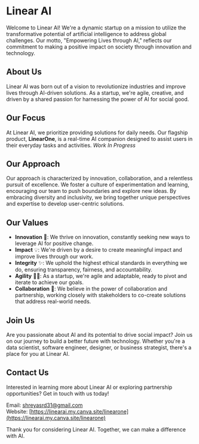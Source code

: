 # Linear AI
Welcome to Linear AI! We're a dynamic startup on a mission to utilize the transformative potential of artificial intelligence to address global challenges. Our motto, "Empowering Lives through AI," reflects our commitment to making a positive impact on society through innovation and technology.

## About Us

Linear AI was born out of a vision to revolutionize industries and improve lives through AI-driven solutions. As a startup, we're agile, creative, and driven by a shared passion for harnessing the power of AI for social good.

## Our Focus

At Linear AI, we prioritize providing solutions for daily needs. Our flagship product, **LinearOne**, is a real-time AI companion designed to assist users in their everyday tasks and activities. *Work In Progress*

## Our Approach

Our approach is characterized by innovation, collaboration, and a relentless pursuit of excellence. We foster a culture of experimentation and learning, encouraging our team to push boundaries and explore new ideas. By embracing diversity and inclusivity, we bring together unique perspectives and expertise to develop user-centric solutions.

## Our Values

- **Innovation** 🚀: We thrive on innovation, constantly seeking new ways to leverage AI for positive change.
- **Impact** 💡: We're driven by a desire to create meaningful impact and improve lives through our work.
- **Integrity** ✨: We uphold the highest ethical standards in everything we do, ensuring transparency, fairness, and accountability.
- **Agility** 🏃‍♂️: As a startup, we're agile and adaptable, ready to pivot and iterate to achieve our goals.
- **Collaboration** 🤝: We believe in the power of collaboration and partnership, working closely with stakeholders to co-create solutions that address real-world needs.

## Join Us

Are you passionate about AI and its potential to drive social impact? Join us on our journey to build a better future with technology. Whether you're a data scientist, software engineer, designer, or business strategist, there's a place for you at Linear AI.

## Contact Us

Interested in learning more about Linear AI or exploring partnership opportunities? Get in touch with us today!

Email: shreyasrd31@gmail.com  
Website: [https://linearai.my.canva.site/linearone](https://linearai.my.canva.site/linearone)

Thank you for considering Linear AI. Together, we can make a difference with AI.

